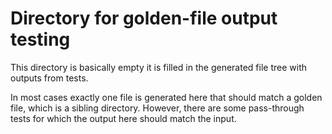 # Directory for golden-file output testing

This directory is basically empty it is filled in the generated file tree with
outputs from tests.

In most cases exactly one file is generated here that should match a golden
file, which is a sibling directory. However, there are some pass-through tests
for which the output here should match the input.
